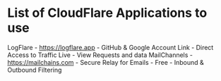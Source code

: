 # List of CloudFlare Applications to use 
LogFlare - https://logflare.app - GitHub & Google Account Link - Direct Access to Traffic Live - View Requests and data
MailChannels - https://mailchains.com - Secure Relay for Emails - Free - Inbound & Outbound Filtering
